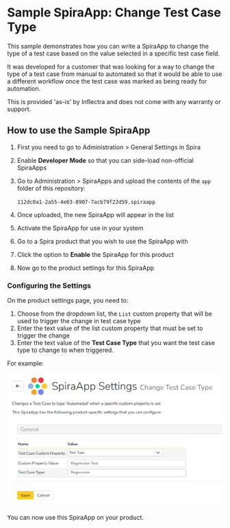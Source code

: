 # Sample SpiraApp: Change Test Case Type

This sample demonstrates how you can write a SpiraApp to change
the type of a test case based on the value selected in a specific
test case field.

It was developed for a customer that was looking for a way to change
the type of a test case from manual to automated so that it would
be able to use a different workflow once the test case was
marked as being ready for automation.

This is provided 'as-is' by Inflectra and does not come with any
warranty or support.

## How to use the Sample SpiraApp

1. First you need to go to Administration > General Settings in Spira
2. Enable **Developer Mode** so that you can side-load non-official SpiraApps
3. Go to Administration > SpiraApps and upload the contents of the `app` folder of this repository:

    `112dc0a1-2a55-4e03-8907-7acb79f22d59.spiraapp`

4. Once uploaded, the new SpiraApp will appear in the list
5. Activate the SpiraApp for use in your system
6. Go to a Spira product that you wish to use the SpiraApp with
7. Click the option to **Enable** the SpiraApp for this product
8. Now go to the product settings for this SpiraApp

### Configuring the Settings

On the product settings page, you need to:

1. Choose from the dropdown list, the `List` custom property that will be used to trigger the change in test case type
2. Enter the text value of the list custom property that must be set to trigger the change
3. Enter the text value of the **Test Case Type** that you want the test case type to change to when triggered.

For example:

![Image of the SpiraApp product settings](img/product-settings.png)

You can now use this SpiraApp on your product.